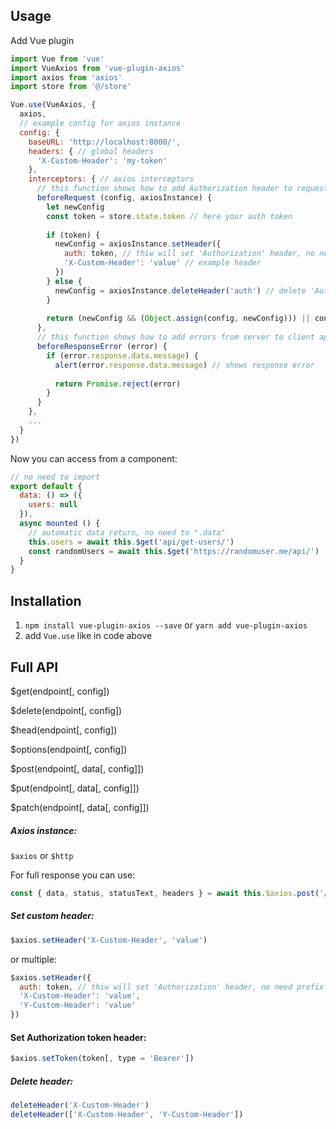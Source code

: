## Usage
Add Vue plugin
```js
import Vue from 'vue'
import VueAxios from 'vue-plugin-axios'
import axios from 'axios'
import store from '@/store'

Vue.use(VueAxios, {
  axios, 
  // example config for axios instance
  config: { 
    baseURL: 'http://localhost:8000/',
    headers: { // global headers
      'X-Custom-Header': 'my-token'
    },
    interceptors: { // axios interceptors
      // this function shows how to add Authorization header to requests
      beforeRequest (config, axiosInstance) {
        let newConfig
        const token = store.state.token // here your auth token
  
        if (token) {
          newConfig = axiosInstance.setHeader({
            auth: token, // thiw will set 'Authorization' header, no need prefix 'Bearer '
            'X-Custom-Header': 'value' // example header
          })
        } else {
          newConfig = axiosInstance.deleteHeader('auth') // delete 'Authorization' header if token expired
        }
  
        return (newConfig && (Object.assign(config, newConfig))) || config
      },
      // this function shows how to add errors from server to client app
      beforeResponseError (error) {
        if (error.response.data.message) {
          alert(error.response.data.message) // shows response error
  
          return Promise.reject(error)
        }
      }
    },
    ...
  }
})
```
Now you can access from a component: 

```js
// no need to import
export default {
  data: () => ({
    users: null
  }),
  async mounted () {
    // automatic data return, no need to ".data"
    this.users = await this.$get('api/get-users/')
    const randomUsers = await this.$get('https://randomuser.me/api/')
  }
}
```

## Installation

1. `npm install vue-plugin-axios --save` or `yarn add vue-plugin-axios`
2. add `Vue.use` like in code above



## Full API
$get(endpoint[, config])

$delete(endpoint[, config])

$head(endpoint[, config])

$options(endpoint[, config])

$post(endpoint[, data[, config]])

$put(endpoint[, data[, config]])

$patch(endpoint[, data[, config]])

##### Axios instance:
`$axios` or `$http`

For full response you can use:
```js 
const { data, status, statusText, headers } = await this.$axios.post('/api/get-users')
```

##### Set custom header:
```js
$axios.setHeader('X-Custom-Header', 'value')
```
or multiple:
```js
$axios.setHeader({
  auth: token, // thiw will set 'Authorization' header, no need prefix 'Bearer '
  'X-Custom-Header': 'value',
  'Y-Custom-Header': 'value'
})
```

#### Set Authorization token header:
```js 
$axios.setToken(token[, type = 'Bearer'])
```

##### Delete header: 
```js
deleteHeader('X-Custom-Header')
deleteHeader(['X-Custom-Header', 'Y-Custom-Header'])
```
